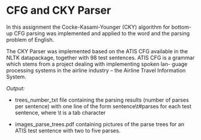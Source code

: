 # CFG and CKY Parser
In this assignment the Cocke-Kasami-Younger (CKY) algorithm for bottom-up CFG parsing was implemented
and applied to the word and the parsing problem of English.

The CKY Parser was implemented based on the ATIS CFG available in the NLTK datapackage, together with 98 
test sentences. ATIS CFG is a grammar which stems from a project dealing with implementing spoken lan-
guage processing systems in the airline industry – the Airline Travel Information System.

*Output:*

- trees_number_txt file containing the parsing results (number of parses per sentence) with one line of the 
form sentence\t#parses for each test sentence, where \t is a tab character

- images_parse_trees.pdf containing pictures of the parse trees for an ATIS test sentence with two to five parses. 
